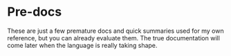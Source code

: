 # Pre-docs

These are just a few premature docs and quick summaries used for my own reference, but you can already evaluate them.
The true documentation will come later when the language is really taking shape.
